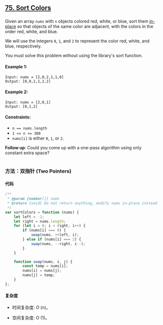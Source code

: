 ## [75. Sort Colors](https://leetcode.com/problems/sort-colors/)

###

Given an array `nums` with `n` objects colored red, white, or blue, sort them [in-place](https://en.wikipedia.org/wiki/In-place_algorithm) so that objects of the same color are adjacent, with the colors in the order red, white, and blue.

We will use the integers `0`, `1`, and `2` to represent the color red, white, and blue, respectively.

You must solve this problem without using the library's sort function.

#### Example 1:

```
Input: nums = [2,0,2,1,1,0]
Output: [0,0,1,1,2,2]
```

#### Example 2:

```
Input: nums = [2,0,1]
Output: [0,1,2]
```

#### Constraints:

-   `n == nums.length`
-   `1 <= n <= 300`
-   `nums[i]` is either `0`, `1`, or `2`.

**Follow up**: Could you come up with a one-pass algorithm using only constant extra space?

#

### 方法：双指针 (Two Pointers)

#### 代码

```javascript
/**
 * @param {number[]} nums
 * @return {void} Do not return anything, modify nums in-place instead.
 */
var sortColors = function (nums) {
    let left = -1;
    let right = nums.length;
    for (let i = 0; i < right; i++) {
        if (nums[i] === 0) {
            swap(nums, ++left, i);
        } else if (nums[i] === 2) {
            swap(nums, --right, i--);
        }
    }

    function swap(nums, i, j) {
        const temp = nums[i];
        nums[i] = nums[j];
        nums[j] = temp;
    }
};
```

#### 复杂度

-   时间复杂度: _O_ (n)。

-   空间复杂度: _O_ (1)。
